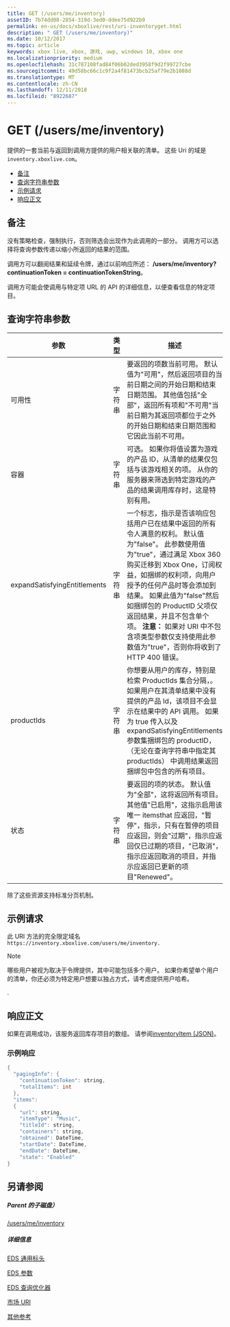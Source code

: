 ```yaml
---
title: GET (/users/me/inventory)
assetID: 7b74dd08-2854-319d-3ed0-ddee75d922b9
permalink: en-us/docs/xboxlive/rest/uri-inventoryget.html
description: " GET (/users/me/inventory)"
ms.date: 10/12/2017
ms.topic: article
keywords: xbox live, xbox, 游戏, uwp, windows 10, xbox one
ms.localizationpriority: medium
ms.openlocfilehash: 31c787108fad84f06b02ded3958f9d2f99727cbe
ms.sourcegitcommit: 49d58bc66c1c9f2a4f81473bcb25af79e2b1088d
ms.translationtype: MT
ms.contentlocale: zh-CN
ms.lasthandoff: 12/11/2018
ms.locfileid: "8922687"
---
```

# <a name="get-usersmeinventory"></a>GET (/users/me/inventory)
提供的一套当前与返回到调用方提供的用户相关联的清单。
这些 Uri 的域是`inventory.xboxlive.com`。

  * [备注](#ID4EV)
  * [查询字符串参数](#ID4EHB)
  * [示例请求](#ID4EDE)
  * [响应正文](#ID4ERE)

<a id="ID4EV"></a>


## <a name="remarks"></a>备注

没有策略检查，强制执行，否则筛选会出现作为此调用的一部分。 调用方可以选择将查询参数传递以缩小所返回的结果的范围。

调用方可以翻阅结果和延续令牌，通过以前响应所述： **/users/me/inventory?continuationToken = continuationTokenString**。

调用方可能会使调用与特定项 URL 的 API 的详细信息，以便查看信息的特定项目。

<a id="ID4EHB"></a>


## <a name="query-string-parameters"></a>查询字符串参数

| 参数| 类型| 描述|
| --- | --- | --- |
| 可用性| 字符串| 要返回的项数当前可用。 默认值为"可用"，然后返回项目的当前日期之间的开始日期和结束日期范围。 其他值包括"全部"，返回所有项和"不可用"当前日期为其返回项都位于之外的开始日期和结束日期范围和它因此当前不可用。 |
| 容器| 字符串| 可选。 如果你将值设置为游戏的产品 ID，从清单的结果仅包括与该游戏相关的项。 从你的服务器来筛选到特定游戏的产品的结果调用库存时，这是特别有用。|
| expandSatisfyingEntitlements| 字符串| 一个标志，指示是否该响应包括用户已在结果中返回的所有令人满意的权利。 默认值为"false"。 此参数使用值为"true"，通过满足 Xbox 360 购买迁移到 Xbox One，订阅权益，如捆绑的权利项，向用户授予的任何产品时等会添加到结果。 如果此值为"false"然后如捆绑包的 ProductID 父项仅返回结果，并且不包含单个项。 **注意：** 如果对 URI 中不包含项类型参数仅支持使用此参数值为"true"，否则你将收到了 HTTP 400 错误。 |  
  | productIds | 字符串 |  你想要从用户的库存，特别是检索 ProductIds 集合分隔，。  如果用户在其清单结果中没有提供的产品 Id，该项目不会显示在结果中的 API 调用。 如果为 true 传入以及 expandSatisfyingEntitlements 参数集捆绑包的 productID，（无论在查询字符串中指定其 productIds） 中调用结果返回捆绑包中包含的所有项目。   |
  | 状态 | 字符串 | 要返回的项的状态。 默认值为"全部"，这将返回所有项目。 其他值"已启用"，这指示启用该唯一 itemsthat 应返回，"暂停"，指示，只有在暂停的项目应返回，则会"过期"，指示应返回仅已过期的项目，"已取消"，指示应返回取消的项目，并指示应返回已更新的项目"Renewed"。  |

除了这些资源支持标准分页机制。

<a id="ID4EDE"></a>


## <a name="sample-request"></a>示例请求

此 URI 方法的完全限定域名 `https://inventory.xboxlive.com/users/me/inventory.
         `

> [!NOTE] 
> 哪些用户被视为取决于令牌提供，其中可能包括多个用户。 如果你希望单个用户的清单，你还必须为特定用户想要以独占方式，请考虑提供用户哈希。

.

<a id="ID4ERE"></a>


## <a name="response-body"></a>响应正文

如果在调用成功，该服务返回库存项目的数组。 请参阅[inventoryItem (JSON)](../../json/json-inventoryitem.md)。

<a id="ID4E4E"></a>


### <a name="sample-response"></a>示例响应


```cpp
{
  "pagingInfo": {
    "continuationToken": string,
    "totalItems": int
  },
  "items":
  {
    "url": string,
    "itemType": "Music",
    "titleId": string,
    "containers": string,
    "obtained": DateTime,
    "startDate": DateTime,
    "endDate": DateTime,
    "state": "Enabled"  
}

```


<a id="ID4EHF"></a>


## <a name="see-also"></a>另请参阅

<a id="ID4EJF"></a>


##### <a name="parent"></a>Parent 的子磁盘）

[/users/me/inventory](uri-inventory.md)


<a id="ID4ETF"></a>


##### <a name="further-information"></a>详细信息

[EDS 通用标头](../../additional/edscommonheaders.md)

 [EDS 参数](../../additional/edsparameters.md)

 [EDS 查询优化器](../../additional/edsqueryrefiners.md)

 [市场 URI](atoc-reference-marketplace.md)

 [其他参考](../../additional/atoc-xboxlivews-reference-additional.md)
